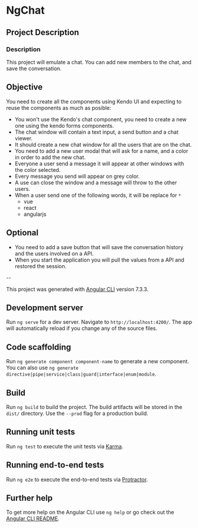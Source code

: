 # NgChat

## Project Description

### Description

This project will emulate a chat. You can add new members to the chat, and save the conversation.

## Objective

You need to create all the components using Kendo UI and expecting to reuse the components as much as posible:

- You won't use the Kendo's chat component, you need to create a new one using the kendo forms components.
- The chat window will contain a text input, a send button and a chat viewer.
- It should create a new chat window for all the users that are on the chat.
- You need to add a new user modal that will ask for a name, and a color in order to add the new chat.
- Everyone a user send a message it will appear at other windows with the color selected.
- Every message you send will appear on grey color.
- A use can close the window and a message will throw to the other users.
- When a user send one of the following words, it will be replace for `*`
    - vue
    - react
    - angularjs

## Optional

- You need to add a save button that will save the conversation history and the users involved on a API.
- When you start the application you will pull the values from a API and restored the session.

--

This project was generated with [Angular CLI](https://github.com/angular/angular-cli) version 7.3.3.

## Development server

Run `ng serve` for a dev server. Navigate to `http://localhost:4200/`. The app will automatically reload if you change any of the source files.

## Code scaffolding

Run `ng generate component component-name` to generate a new component. You can also use `ng generate directive|pipe|service|class|guard|interface|enum|module`.

## Build

Run `ng build` to build the project. The build artifacts will be stored in the `dist/` directory. Use the `--prod` flag for a production build.

## Running unit tests

Run `ng test` to execute the unit tests via [Karma](https://karma-runner.github.io).

## Running end-to-end tests

Run `ng e2e` to execute the end-to-end tests via [Protractor](http://www.protractortest.org/).

## Further help

To get more help on the Angular CLI use `ng help` or go check out the [Angular CLI README](https://github.com/angular/angular-cli/blob/master/README.md).
